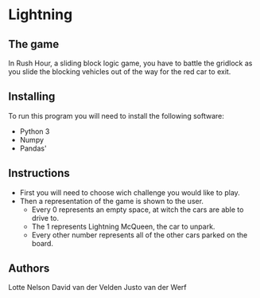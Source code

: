 # Lightning


## The game
In Rush Hour, a sliding block logic game, you have to battle the gridlock as you slide the blocking vehicles out of the way for the red car to exit. 
<img src>

## Installing
To run this program you will need to install the following software:
* Python 3
* Numpy
* Pandas'

## Instructions
* First you will need to choose wich challenge you would like to play.
* Then a representation of the game is shown to the user.
  * Every 0 represents an empty space, at witch the cars are able to drive to.
  * The 1 represents Lightning McQueen, the car to unpark.
  * Every other number represents all of the other cars parked on the board.

## Authors
Lotte Nelson
David van der Velden
Justo van der Werf
